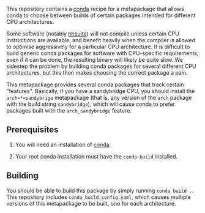 This repository contains a [conda][conda] recipe for a metapackage that allows
conda to choose between builds of certain packages intended for different CPU
architectures.

Some software (notably [hhsuite][hh]) will not compile unless certain CPU
instructions are available, and benefit heavily when the compiler is allowed to
optimise aggressively for a particular CPU architecture. It is difficult to
build generic conda packages for software with CPU-specific requirements; even
if it can be done, the resulting binary will likely be quite slow. We sidestep
the problem by building conda packages for several different CPU architectures,
but this then makes choosing the correct package a pain.

This metapackage provides several conda packages that track certain "features".
Basically, if you have a sandybridge CPU, you should install the
`arch=*=sandybrige` metapackage (that is, any version of the `arch` package
with the build string `sandybridge`), which will cause conda to prefer packages
built with the `arch_sandybridge` feature.

## Prerequisites

1. You will need an installation of [conda][miniconda].

2. Your root conda installation must have the `conda-build` installed.

## Building

You should be able to build this package by simply running `conda build .`.
This repository includes `conda_build_config.yaml`, which causes multiple
versions of this metapackage to be built, one for each architecture.

[conda]: https://conda.io
[miniconda]: https://conda.io/miniconda.html
[hh]: https://github.com/soedinglab/hh-suite
